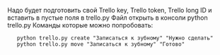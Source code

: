 Надо будет подготовить свой Trello key, Trello token, Trello long ID и вставить в пустые поля в trello.py
Файл открыть в консоли python trello.py
Команды которые можно попробовать:
     
       python trello.py create "Записаться к зубному" "Нужно сделать"
       python trello.py move "Записаться к зубному" "Готово"
       
